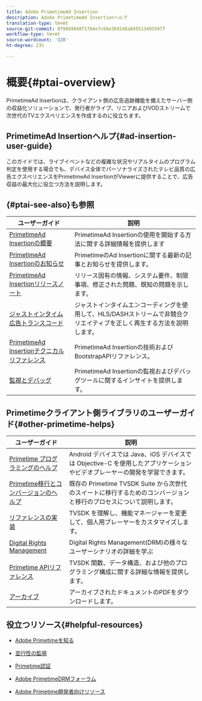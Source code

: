 ```yaml
---
title: Adobe PrimetimeAd Insertion
description: Adobe PrimetimeAd Insertionヘルプ
translation-type: tm+mt
source-git-commit: 0f98b9848f1764e7c66e3692d8a845513493597f
workflow-type: tm+mt
source-wordcount: '328'
ht-degree: 23%

---
```



# 概要{#ptai-overview}

PrimetimeAd Insertionは、クライアント側の広告追跡機能を備えたサーバー側の収益化ソリューションで、発行者がライブ、リニアおよびVODストリームで次世代のTVエクスペリエンスを作成するのに役立ちます。

## PrimetimeAd Insertionヘルプ{#ad-insertion-user-guide}

このガイドでは、ライブイベントなどの複雑な状況やリアルタイムのプログラム判定を使用する場合でも、デバイス全体でパーソナライズされたテレビ品質の広告エクスペリエンスをPrimetimeAd InsertionがViewerに提供することで、広告収益の最大化に役立つ方法を説明します。

## {#ptai-see-also}も参照

| ユーザーガイド | 説明 |
|---|---|
| [PrimetimeAd Insertionの概要](getting-started/get-started-overview.md) | PrimetimeAd Insertionの使用を開始する方法に関する詳細情報を提供します |
| [PrimetimeAd Insertionのお知らせ](announcements/overview.md) | PrimetimeのAd Insertionに関する最新の記事とお知らせを提供します。 |
| [PrimetimeAd Insertionリリースノート](../release-notes/ptai-20x-release-notes.md) | リリース固有の情報、システム要件、制限事項、修正された問題、既知の問題を示します。 |
| [ジャストインタイム広告トランスコード](just-in-time-transcoding/jit-transcoding-overview.md) | ジャストインタイムエンコーディングを使用して、HLS/DASHストリームで非競合クリエイティブを正しく再生する方法を説明します。 |
| [PrimetimeAd Insertionテクニカルリファレンス](/help/primetime-ad-insertion/technical-reference/bootstrap-api.md) | PrimetimeAd Insertionの技術およびBootstrapAPIリファレンス。 |
| [監視とデバッグ](/help/primetime-ad-insertion/performance-monitoring-debugging-reporting/performance-overview.md) | PrimetimeAd Insertionの監視およびデバッグツールに関するインサイトを提供します。 |

## Primetimeクライアント側ライブラリのユーザーガイド{#other-primetime-helps}

| ユーザーガイド | 説明 |
|---|---|
| [Primetime プログラミングのヘルプ](../programming/home.md) | Android デバイスでは Java、iOS デバイスでは Objective-C を使用したアプリケーションやビデオプレーヤーの開発を学習できます。 |
| [Primetime移行とコンバージョンのヘルプ](../migration-guides/home.md) | 既存の Primetime TVSDK Suite から次世代のスイートに移行するためのコンバージョンと移行のプロセスについて説明します。 |
| [リファレンスの実装](../android-reference-implementation/home.md) | TVSDK を理解し、機能マネージャーを変更して、個人用プレーヤーをカスタマイズします。 |
| [Digital Rights Management](../digital-rights-management/home.md) | Digital Rights Management(DRM)の様々なユーザーシナリオの詳細を学ぶ |
| [Primetime APIリファレンス](../reference/api-references.md) | TVSDK 関数、データ構造、および他のプログラミング構成に関する詳細な情報を提供します。 |
| [アーカイブ](https://helpx.adobe.com/primetime/archives.html) | アーカイブされたドキュメントのPDFをダウンロードします。 |

## 役立つリソース{#helpful-resources}

* [Adobe Primetimeを知る](https://www.adobe.com/in/marketing/primetime.html)

* [並行性の監視](https://tve.helpdocsonline.com/concurrency-monitoring-introduction)

* [Primetime認証](https://tve.helpdocsonline.com/home)

* [Adobe PrimetimeDRMフォーラム](https://forums.adobe.com/community/adobe_access)

* [Adobe Primetime開発者向けリソース](https://www.adobe.com/devnet/primetime.html)
